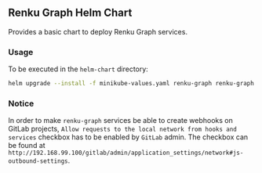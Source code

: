 ## Renku Graph Helm Chart

Provides a basic chart to deploy Renku Graph services.

### Usage

To be executed in the `helm-chart` directory:

```bash
helm upgrade --install -f minikube-values.yaml renku-graph renku-graph
```

### Notice

In order to make `renku-graph` services be able to create webhooks on GitLab projects, `Allow requests to the local network from hooks and services` checkbox has to be enabled by `GitLab` admin. The checkbox can be found at `http://192.168.99.100/gitlab/admin/application_settings/network#js-outbound-settings`.